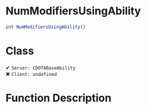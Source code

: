 # NumModifiersUsingAbility
```js
int NumModifiersUsingAbility()
```
# Class
✔ `Server: CDOTABaseAbility`  
✖ `Client: undefined`  

# Function Description

